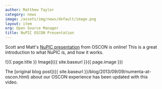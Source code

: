 ```yaml
---
author: Matthew Taylor
category: news
image: /assets/img/news/default/image.png
layout: item
org: Open Source Manager
title: NuPIC OSCON Presentation
---
```


Scott and Matt's <a href="http://www.youtube.com/watch?v=5r1vZ1ymrQE" rel="prettyPhoto" title="NuPIC at OSCON 2013">NuPIC presentation</a>
from OSCON is online! This is a great introduction to what NuPIC is, and how it
works.

![{{ page.title }} Image]({{ site.baseurl }}{{ page.image }})

The [original blog post]({{ site.baseurl }}/blog/2013/09/09/numenta-at-oscon.html)
about our OSCON experience has been updated with this video.

